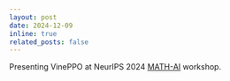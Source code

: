 ```yaml
---
layout: post
date: 2024-12-09
inline: true
related_posts: false
---
```


Presenting VinePPO at NeurIPS 2024 <a href="https://mathai2024.github.io/">MATH-AI</a>  workshop. 

